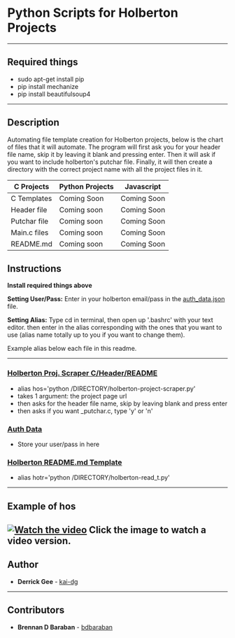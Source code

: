# Python Scripts for Holberton Projects

---

## Required things

* sudo apt-get install pip
* pip install mechanize
* pip install beautifulsoup4

---

## Description

Automating file template creation for Holberton projects, below is the chart of files that it will automate. The program will first ask you for your header file name, skip it by leaving it blank and pressing enter. Then it will ask if you want to include holberton's putchar file. Finally, it will then create a directory with the correct project name with all the project files in it.

| C Projects  | Python Projects | Javascript |
| ------------- | ------------- | ------------- |
| C Templates | Coming Soon | Coming Soon |
| Header file | Coming soon |  Coming Soon |
| Putchar file | Coming soon |  Coming Soon |
| Main.c files | Coming soon |  Coming Soon |
| README.md | Coming soon |  Coming Soon |

## Instructions

**Install required things above**

**Setting User/Pass:** Enter in your holberton email/pass in the [auth_data.json](./auth_data.json) file.

**Setting Alias:** Type cd in terminal, then open up '.bashrc' with your text editor. then enter in the alias corresponding with the ones that you want to use (alias name totally up to you if you want to change them).

Example alias below each file in this readme.

---

### [Holberton Proj. Scraper C/Header/README](./holberton-project-scraper.py)
* alias hos='python /DIRECTORY/holberton-project-scraper.py'
* takes 1 argument: the project page url
* then asks for the header file name, skip by leaving blank and press enter
* then asks if you want _putchar.c, type 'y' or 'n'

### [Auth Data](./auth_data.json)
* Store your user/pass in here

### [Holberton README.md Template](./holberton-read_t.py)
* alias hotr='python /DIRECTORY/holberton-read_t.py'

---
## Example of hos

[![Watch the video](https://i.imgur.com/3gVa0Qq.png)](https://puu.sh/C5Ogn/2e531610a2.mp4)
Click the image to watch a video version.
---

## Author
* **Derrick Gee** - [kai-dg](https://github.com/kai-dg)

---

## Contributors
* **Brennan D Baraban** - [bdbaraban](https://github.com/bdbaraban)
